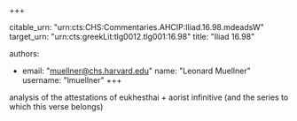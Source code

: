+++


citable_urn: "urn:cts:CHS:Commentaries.AHCIP:Iliad.16.98.mdeadsW"
target_urn: "urn:cts:greekLit:tlg0012.tlg001:16.98"
title: "Iliad 16.98"

authors:
- email: "muellner@chs.harvard.edu"
  name: "Leonard Muellner"
  username: "lmuellner"
+++

<p>analysis of the attestations of eukhesthai + aorist infinitive (and the series to which this verse belongs)</p>
